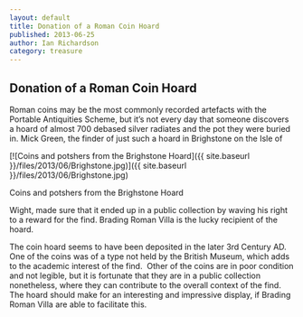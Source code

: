 ```yaml
---
layout: default
title: Donation of a Roman Coin Hoard
published: 2013-06-25
author: Ian Richardson
category: treasure
---
```


Donation of a Roman Coin Hoard
------------------------------
Roman coins may be the most commonly recorded artefacts with the Portable Antiquities Scheme, but it’s not every day that someone discovers a hoard of almost 700 debased silver radiates and the pot they were buried in. Mick Green, the finder of just such a hoard in Brighstone on the Isle of

[![Coins and potshers from the Brighstone Hoard]({{ site.baseurl }}/files/2013/06/Brighstone.jpg)]({{ site.baseurl }}/files/2013/06/Brighstone.jpg)

Coins and potshers from the Brighstone Hoard

Wight, made sure that it ended up in a public collection by waving his right to a reward for the find. Brading Roman Villa is the lucky recipient of the hoard.

The coin hoard seems to have been deposited in the later 3rd Century AD.  One of the coins was of a type not held by the British Museum, which adds to the academic interest of the find.  Other of the coins are in poor condition and not legible, but it is fortunate that they are in a public collection nonetheless, where they can contribute to the overall context of the find.   The hoard should make for an interesting and impressive display, if Brading Roman Villa are able to facilitate this.